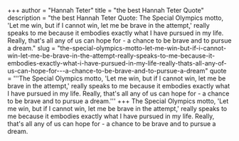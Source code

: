 +++
author = "Hannah Teter"
title = "the best Hannah Teter Quote"
description = "the best Hannah Teter Quote: The Special Olympics motto, 'Let me win, but if I cannot win, let me be brave in the attempt,' really speaks to me because it embodies exactly what I have pursued in my life. Really, that's all any of us can hope for - a chance to be brave and to pursue a dream."
slug = "the-special-olympics-motto-let-me-win-but-if-i-cannot-win-let-me-be-brave-in-the-attempt-really-speaks-to-me-because-it-embodies-exactly-what-i-have-pursued-in-my-life-really-thats-all-any-of-us-can-hope-for---a-chance-to-be-brave-and-to-pursue-a-dream"
quote = '''The Special Olympics motto, 'Let me win, but if I cannot win, let me be brave in the attempt,' really speaks to me because it embodies exactly what I have pursued in my life. Really, that's all any of us can hope for - a chance to be brave and to pursue a dream.'''
+++
The Special Olympics motto, 'Let me win, but if I cannot win, let me be brave in the attempt,' really speaks to me because it embodies exactly what I have pursued in my life. Really, that's all any of us can hope for - a chance to be brave and to pursue a dream.
